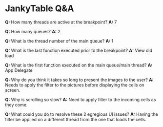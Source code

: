 #  JankyTable Q&A

**Q:** How many threads are active at the breakpoint?
**A:** 7

**Q:** How many queues?
**A:** 2

**Q:** What is the thread number of the main queue?
**A:** 1

**Q:** What is the last function executed prior to the breakpoint?
**A:** View did load

**Q:** What is the first function executed on the main queue/main thread?
**A:** App Delegate

**Q:** Why do you think it takes so long to present the images to the user?
**A:** Needs to apply the filter to the pictures before displaying the cells on screen.

**Q:** Why is scrolling so slow?
**A:** Need to apply filter to the incoming cells as they come.

**Q:** What could you do to resolve these 2 egregious UI issues?
**A:** Having the filter be applied on a different thread from the one that loads the cells.
